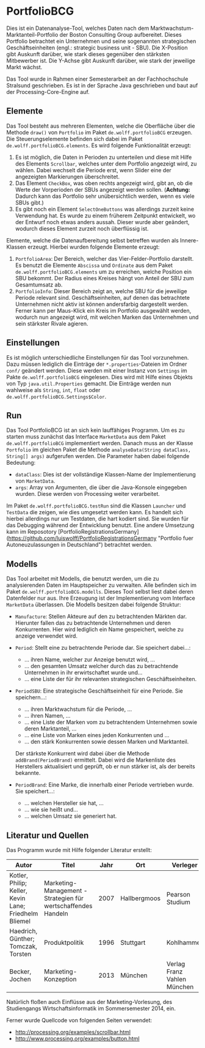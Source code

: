 # PortfolioBCG

Dies ist ein Datenanalyse-Tool, welches Daten nach dem Marktwachstum-Marktanteil-Portfolio der Boston Consulting Group aufbereitet. Dieses Portfolio betrachtet ein Unternehmen und seine sogenannten strategischen Gesch&auml;ftseinheiten (engl.: strategic business unit - SBU). Die X-Position gibt Auskunft dar&uuml;ber, wie stark dieses gegen&uuml;ber den st&auml;rksten Mitbewerber ist. Die Y-Achse gibt Auskunft dar&uuml;ber, wie stark der jeweilige Markt w&auml;chst.

Das Tool wurde in Rahmen einer Semesterarbeit an der Fachhochschule Stralsund geschrieben. Es ist in der Sprache Java geschrieben und baut auf der Processing-Core-Engine auf.

## Elemente

Das Tool besteht aus mehreren Elementen, welche die Oberfl&auml;che &uuml;ber die Methode `draw()` von `Portfolio` im Paket `de.wolff.portfolioBCG` erzeugen. Die Steuerungselemente befinden sich dabei im Paket `de.wolff.portfolioBCG.elements`. Es wird folgende Funktionalit&auml;t erzeugt:

1. Es ist m&ouml;glich, die Daten in Perioden zu unterteilen und diese mit Hilfe des Elements `Scrollbar`, welches unter dem Portfolio angezeigt wird, zu w&auml;hlen. Dabei wechselt die Periode erst, wenn Slider eine der angezeigten Markierungen &uuml;berschreitet.
2. Das Element `CheckBox`, was oben rechts angezeigt wird, gibt an, ob die Werte der Vorperioden der SBUs angezeigt werden sollen. (__Achtung:__ Dadurch kann das Portfolio sehr un&uuml;bersichtlich werden, wenn es viele SBUs gibt.)
3. Es gibt noch ein Element `SelectOneButtons` was allerdings zurzeit keine Verwendung hat. Es wurde zu einem fr&uuml;herem Zeitpunkt entwickelt, wo der Entwurf noch etwas anders aussah. Dieser wurde aber ge&auml;ndert, wodurch dieses Element zurzeit noch &uuml;berfl&uuml;ssig ist.

Elemente, welche die Datenaufbereitung selbst betreffen wurden als Innere-Klassen erzeugt. Hierbei wurden folgende Elemente erzeugt:

1. `PortfolioArea`: Der Bereich, welcher das Vier-Felder-Portfolio darstellt. Es benutzt die Elemente `Abscissa` und `Ordinate` aus dem Paket `de.wolff.portfolioBCG.elements` um zu erreichen, welche Position ein SBU bekommt. Der Radius eines Kreises h&auml;ngt von Anteil der SBU zum Gesamtumsatz ab.
2. `PortfolioInfo`: Dieser Bereich zeigt an, welche SBU f&uuml;r die jeweilige Periode relevant sind. Gesch&auml;ftseinheiten, auf denen das betrachtete Unternehmen nicht aktiv ist k&ouml;nnen andersfarbig dargestellt werden. Ferner kann per Maus-Klick ein Kreis im Portfolio ausgew&auml;hlt werden, wodurch nun angezeigt wird, mit welchen Marken das Unternehmen und sein st&auml;rkster Rivale agieren. 

## Einstellungen

Es ist m&ouml;glich unterschiedliche Einstellungen f&uuml;r das Tool vorzunehmen. Dazu m&uuml;ssen lediglich die Eintr&auml;ge der `*.properties`-Dateien im Ordner `conf/` ge&auml;ndert werden. Diese werden mit einer Instanz von `Settings` im Pakte `de.wolff.portfolioBCG` eingelesen. Dies wird mit Hilfe eines Objekts von Typ `java.util.Properties` gemacht. Die Eintr&auml;ge werden nun wahlweise als `String`, `int`, `float` oder `de.wolff.portfolioBCG.Settings$Color`. 

## Run

Das Tool PortfolioBCG ist an sich kein lauff&auml;higes Programm. Um es zu starten muss zun&auml;chst das Interface `MarketData` aus dem Paket `de.wolff.portfolioBCG` implementiert werden. Danach muss an der Klasse `Portfolio` im gleichen Paket die Methode `analyseData(String dataClass, String[] args)` aufgerufen werden. Die Parameter haben dabei folgende Bedeutung:

* `dataClass`: Dies ist der vollst&auml;ndige Klassen-Name der Implementierung von `MarketData`. 
* `args`: Array von Argumenten, die &uuml;ber die Java-Konsole eingegeben wurden. Diese werden von Processing weiter verarbeitet.

Im Paket `de.wolff.portfolioBCG.testRun` sind die Klassen `Launcher` und `TestData` die zeigen, wie dies umgesetzt werden kann. Es handelt sich hierbei allerdings nur um Testdaten, die hart kodiert sind. Sie wurden f&uuml;r das Debugging w&auml;hrend der Entwicklung benutzt. Eine andere Umsetzung kann im Reposotory [PortfolioRegistrationsGermany] (https://github.com/luiswolff/PortfolioRegistrationsGermany "Portfolio fuer Autoneuzulassungen in Deutschland") betrachtet werden.

## Modells

Das Tool arbeitet mit Modells, die benutzt werden, um die zu analysierenden Daten im Hauptspeicher zu verwalten. Alle befinden sich im Paket `de.wolff.portfolioBCG.modells`. Dieses Tool selbst liest dabei deren Datenfelder nur aus. Ihre Erzeugung ist der Implementierung vom Interface `MarketData` &uuml;berlassen. Die Modells besitzen dabei folgende Struktur:

* `Manufacture`: Stellen Akteure auf den zu betrachtenden M&auml;rkten dar. Hierunter fallen das zu betrachtende Unternehmen und deren Konkurrenten. Hier wird lediglich ein Name gespeichert, welche zu anzeige verwendet wird.

* `Period`: Stellt eine zu betrachtende Periode dar. Sie speichert dabei...:

	* ... ihren Name, welcher zur Anzeige benutzt wird, ... 
	* ... den gesamten Umsatz welcher durch das zu betrachtende Unternehmen in ihr erwirtschaftet wurde und...
	* ... eine Liste der f&uuml;r ihr relevanten strategischen Gesch&auml;ftseinheiten.
	
* `PeriodSBU`: Eine strategische Gesch&auml;ftseinheit f&uuml;r eine Periode. Sie speichern...:

	* ... ihren Marktwachstum f&uuml;r die Periode, ...
	* ... ihren Namen, ...
	* ... eine Liste der Marken vom zu betrachtendem Unternehmen sowie deren Marktanteil, ...
	* ... eine Liste von Marken eines jeden Konkurrenten und ... 
	* ... den st&auml;rk Konkurrenten sowie dessen Marken und Marktanteil.
	
	Der st&auml;rkste Konkurrent wird dabei &uuml;ber die Methode `addBrand(PeriodBrand)` ermittelt. Dabei wird die Markenliste des Herstellers aktualisiert und gepr&uuml;ft, ob er nun st&auml;rker ist, als der bereits bekannte.

* `PeriodBrand`: Eine Marke, die innerhalb einer Periode vertrieben wurde. Sie speichert...:
	
	* ... welchen Hersteller sie hat, ...
	* ... wie sie hei&szlig;t und...
	* ... welchen Umsatz sie generiert hat.
	
## Literatur und Quellen

Das Programm wurde mit Hilfe folgender Literatur erstellt:

Autor|Titel|Jahr|Ort|Verleger|Auflage|
---|---|---|---|---|---|
Kotler, Philip; Keller, Kevin Lane; Friedhelm Bliemel|Marketing-Management - Strategien f&uuml;r wertschaffendes Handeln|2007|Hallbergmoos|Pearson Studium|12|
Haedrich, G&uuml;nther; Tomczak, Torsten|Produktpolitik|1996|Stuttgart|Kohlhammer||
Becker, Jochen|Marketing-Konzeption|2013|M&uuml;nchen|Verlag Franz Vahlen M&uuml;nchen|10|

Nat&uuml;rlich flo&szlig;en auch Einfl&uuml;sse aus der Marketing-Vorlesung, des Studiengangs Wirtschaftsinformatik im Sommersemester 2014, ein.

Ferner wurde Quellcode von folgenden Seiten verwendet:

* http://processing.org/examples/scrollbar.html
* http://www.processing.org/examples/button.html
